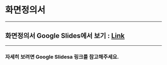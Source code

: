 # 화면정의서

---


## 화면정의서 Google Slides에서 보기 : [Link](https://docs.google.com/presentation/d/1200LS5adSa7lkdTgc60bq9gl84HmJvXBJyGxVIgIbTg/edit?usp=sharing)

---

### 자세히 보려면 Google Slidesa 링크를 참고해주세요.

